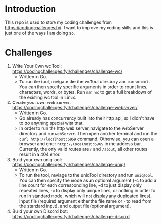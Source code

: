 # Introduction
This repo is used to store my coding challenges from https://codingchallenges.fyi. I want to improve my coding skills and this is just one of the ways I am doing so. 

# Challenges
1. Write Your Own wc Tool: https://codingchallenges.fyi/challenges/challenge-wc/
    - Written in Go.
    - To run the tool, navigate the the wcTool directory and run `wcTool`. You can then specify specific arguments in order to count lines, characters, words, or bytes. Run `man wc` to get a full breakdown of the existing wc tool in Linux.
2. Create your own web server: https://codingchallenges.fyi/challenges/challenge-webserver/
    - Written in Go. 
    - Go already has concurrency built into their http api, so I didn't have to do anything special with that.
    - In order to run the http web server, navigate to the webServer directory and run `webServer`. Then open another terminal and run the `curl http://localhost:6969` command. Otherwise, you can open a browser and enter `http://localhost:6969` in the address bar. Currently, the only valid routes are `/` and `/about`, all other routes result in a 404 error.
3. Build your own uniq tool: https://codingchallenges.fyi/challenges/challenge-uniq/
    - Written in Go.
    - To run the tool, naviage to the uniqTool directory and run `uniqTool`. You can then specify the mode as an optional argument (-c to add a line count for each corresponding line, -d to just display only repeated lines, -u to display only unique lines, or nothing in order to run in standard mode, which will not display any duplicated lines), input file (required argument either the file name or `-` to read from the standard input), and output file (optional argument).
4. Build your own Discord bot: https://codingchallenges.fyi/challenges/challenge-discord
